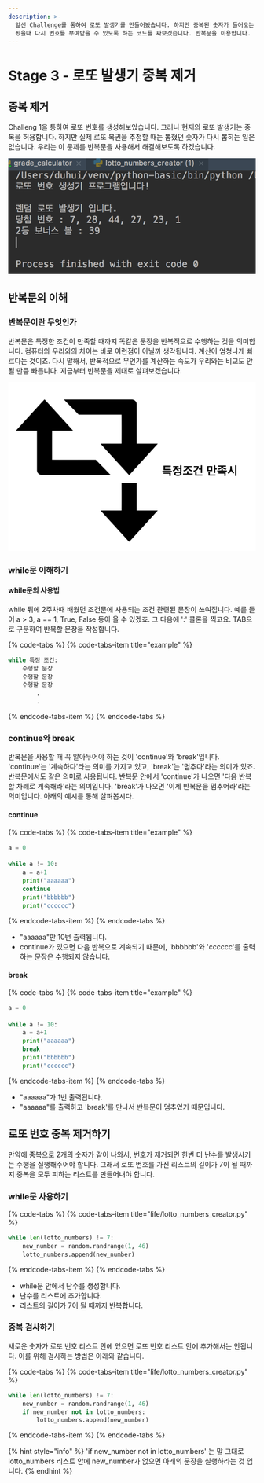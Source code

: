 ```yaml
---
description: >-
  앞선 Challenge를 통하여 로또 발생기를 만들어봤습니다. 하지만 중복된 숫자가 들어오는 문제가 있는데요. 이를 해결하기 위해서 중복이
  됬을때 다시 번호를 부여받을 수 있도록 하는 코드를 짜보겠습니다. 반복문을 이용합니다.
---
```


# Stage 3 - 로또 발생기 중복 제거

## 중복 제거

Challeng 1을 통하여 로또 번호를 생성해보았습니다. 그러나 현재의 로또 발생기는 중복을 허용합니다. 하지만 실제 로또 복권을 추첨할 때는 뽑혔던 숫자가 다시 뽑히는 일은 없습니다. 우리는 이 문제를 반복문을 사용해서 해결해보도록 하겠습니다.

![&#xC644;&#xC131;&#xB41C; &#xB85C;&#xB610; &#xBC1C;&#xC0DD;&#xAE30;](../.gitbook/assets/image%20%2897%29.png)

## 반복문의 이해

### 반복문이란 무엇인가

반복문은 특정한 조건이 만족할 때까지 똑같은 문장을 반복적으로 수행하는 것을 의미합니다. 컴퓨터와 우리와의 차이는 바로 이런점이 아닐까 생각됩니다. 계산이 엄청나게 빠르다는 것이죠. 다시 말해서, 반복적으로 무언가를 계산하는 속도가 우리와는 비교도 안 될 만큼 빠릅니다. 지금부터 반복문을 제대로 살펴보겠습니다.

![&#xBC18;&#xBCF5;&#xBB38;](../.gitbook/assets/image%20%2856%29.png)

### while문 이해하기

#### while문의 사용법

while 뒤에 2주차때 배웠던 조건문에 사용되는 조건 관련된 문장이 쓰여집니다. 예를 들어 a &gt; 3, a == 1, True, False 등이 올 수 있겠죠. 그 다음에 ':' 콜론을 찍고요.  TAB으로 구분하여 반복할 문장을 작성합니다.

{% code-tabs %}
{% code-tabs-item title="example" %}
```python
while 특정 조건:
    수행할 문장
    수행할 문장
    수행할 문장
        .
        .
```
{% endcode-tabs-item %}
{% endcode-tabs %}

### continue와 break

반복문을 사용할 때 꼭 알아두어야 하는 것이 'continue'와 'break'입니다. 'continue'는 '계속하다'라는 의미를 가지고 있고, 'break'는 '멈추다'라는 의미가 있죠. 반복문에서도 같은 의미로 사용됩니다. 반복문 안에서 'continue'가 나오면 '다음 반복 할 차례로 계속해라'라는 의미입니다. 'break'가 나오면 '이제 반복문을 멈추어라'라는 의미입니다. 아래의 예시를 통해 살펴봅시다.

#### continue

{% code-tabs %}
{% code-tabs-item title="example" %}
```python
a = 0

while a != 10:
    a = a+1
    print("aaaaaa")
    continue
    print("bbbbbb")
    print("cccccc")
```
{% endcode-tabs-item %}
{% endcode-tabs %}

* "aaaaaa"만 10번 출력됩니다.
* continue가 있으면 다음 반복으로 계속되기 때문에, 'bbbbbb'와 'cccccc'를 출력하는 문장은 수행되지 않습니다.

#### break

{% code-tabs %}
{% code-tabs-item title="example" %}
```python
a = 0

while a != 10:
    a = a+1
    print("aaaaaa")
    break
    print("bbbbbb")
    print("cccccc")
```
{% endcode-tabs-item %}
{% endcode-tabs %}

* "aaaaaa"가 1번 출력됩니다.
* "aaaaaa"를 출력하고 'break'를 만나서 반복문이 멈추었기 때문입니다.

## 로또 번호 중복 제거하기

만약에 중복으로 2개의 숫자가 같이 나와서, 번호가 제거되면 한번 더 난수를 발생시키는 수행을 실행해주어야 합니다. 그래서 로또 번호를 가진 리스트의 길이가 7이 될 때까지 중복을 모두 피하는 리스트를 만들어내야 합니다.

### while문 사용하기

{% code-tabs %}
{% code-tabs-item title="life/lotto\_numbers\_creator.py" %}
```python
while len(lotto_numbers) != 7:
    new_number = random.randrange(1, 46)
    lotto_numbers.append(new_number)
```
{% endcode-tabs-item %}
{% endcode-tabs %}

* while문 안에서 난수를 생성합니다.
* 난수를 리스트에 추가합니다.
* 리스트의 길이가 7이 될 때까지 반복합니다.

### 중복 검사하기

새로운 숫자가 로또 번호 리스트 안에 있으면 로또 번호 리스트 안에 추가해서는 안됩니다. 이를 위해 검사하는 방법은 아래와 같습니다.

{% code-tabs %}
{% code-tabs-item title="life/lotto\_numbers\_creator.py" %}
```python
while len(lotto_numbers) != 7:
    new_number = random.randrange(1, 46)
    if new_number not in lotto_numbers:
        lotto_numbers.append(new_number)
```
{% endcode-tabs-item %}
{% endcode-tabs %}

{% hint style="info" %}
'if new\_number not in lotto\_numbers' 는 말 그대로 lotto\_numbers 리스트 안에 new\_number가 없으면 아래의 문장을 실행하라는 것 입니다.
{% endhint %}

